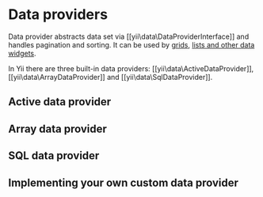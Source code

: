 Data providers
==============

Data provider abstracts data set via [[yii\data\DataProviderInterface]] and handles pagination and sorting.
It can be used by [grids](data-grid.md), [lists and other data widgets](data-widgets.md).

In Yii there are three built-in data providers: [[yii\data\ActiveDataProvider]], [[yii\data\ArrayDataProvider]] and
[[yii\data\SqlDataProvider]].

Active data provider
--------------------

Array data provider
-------------------

SQL data provider
-----------------


Implementing your own custom data provider
------------------------------------------
